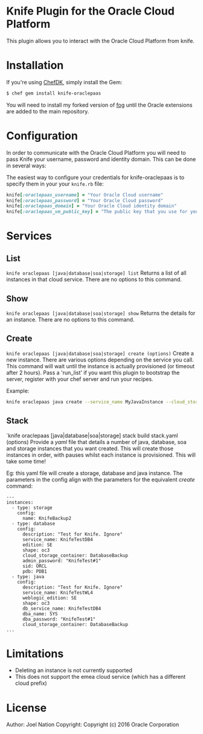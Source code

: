 Knife Plugin for the Oracle Cloud Platform
===============

This plugin allows you to interact with the Oracle Cloud Platform from knife.


# Installation #

If you're using [ChefDK](https://downloads.chef.io/chef-dk/), simply install the Gem:

```bash
$ chef gem install knife-oraclepaas
```
You will need to install my forked version of [fog](https://github.com/Joelith/fog) until the Oracle extensions are added to the main repository. 

# Configuration #

In order to communicate with the Oracle Cloud Platform you will need to pass Knife your username, password and identity domain. This can be done in several ways:

The easiest way to configure your credentials for knife-oraclepaas is to specify them in your your `knife.rb` file:

```ruby
knife[:oraclepaas_username] = "Your Oracle Cloud username"
knife[:oraclepaas_password] = "Your Oracle Cloud password"
knife[:oraclepaas_domain] = "Your Oracle Cloud identity domain"
knife[:oraclepaas_vm_public_key] = "The public key that you use for your VMs (as text, eg: ssh-rsa <long string>)"
```


# Services #
## List
`knife oraclepaas [java|database|soa|storage] list`
Returns a list of all instances in that cloud service. There are no options to this command.

## Show
`knife oraclepaas [java|database|soa|storage] show`
Returns the details for an instance. There are no options to this command.

## Create
`knife oraclepaas [java|database|soa|storage] create (options)`
Create a new instance. There are various options depending on the service you call. This command will wait until the instance is actually provisioned (or timeout after 2 hours). Pass a 'run_list' if you want this plugin to bootstrap the server, register with your chef server and run your recipes.

Example:
```bash
knife oraclepaas java create --service_name MyJavaInstance --cloud_storage_container WeblogicBackup --shape oc3 --weblogic_edition SE --db_service_name MyDatabaseInstance --dba_name SYS --dba_password MyDB#1
```

## Stack
`knife oraclepaas [java|database|soa|storage] stack build stack.yaml (options)
Provide a *yaml* file that details a number of java, database, soa and storage instances that you want created. This will create those instances in order, with pauses whilst each instance is provisioned. This will take some time!

Eg: this yaml file will create a storage, database and java instance. The parameters in the config align with the parameters for the equivalent *create* command:
```
---
instances:
  - type: storage
    config:
      name: KnifeBackup2
  - type: database
    config: 
      description: "Test for Knife. Ignore"
      service_name: KnifeTestDB4
      edition: SE
      shape: oc3
      cloud_storage_container: DatabaseBackup
      admin_password: "KnifeTest#1"
      sid: ORCL
      pdb: PDB1
  - type: java
    config:
      description: "Test for Knife. Ignore"
      service_name: KnifeTestWL4
      weblogic_edition: SE
      shape: oc3
      db_service_name: KnifeTestDB4
      dba_name: SYS
      dba_password: "KnifeTest#1"
      cloud_storage_container: DatabaseBackup
...
```

# Limitations

- Deleting an instance is not currently supported
- This does not support the emea cloud service (which has a different cloud prefix)

# License #

Author: Joel Nation
Copyright: Copyright (c) 2016 Oracle Corporation
